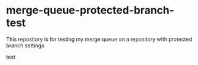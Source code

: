 # merge-queue-protected-branch-test
This repository is for testing my merge queue on a repository with protected branch settings

test
